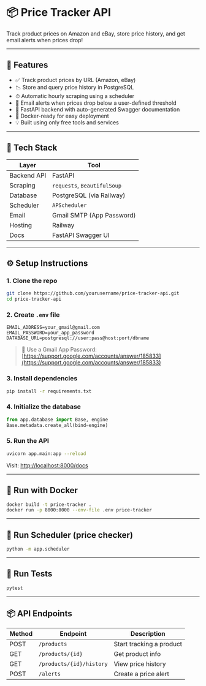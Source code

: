 # 📦 Price Tracker API

Track product prices on Amazon and eBay, store price history, and get email alerts when prices drop!

---

## 🚀 Features

- ✅ Track product prices by URL (Amazon, eBay)
- 📉 Store and query price history in PostgreSQL
- ⏱  Automatic hourly scraping using a scheduler
- 🔔 Email alerts when prices drop below a user-defined threshold
- 🧠 FastAPI backend with auto-generated Swagger documentation
- 🐳 Docker-ready for easy deployment
- 💡 Built using only free tools and services

---

## 🧰 Tech Stack

| Layer       | Tool                         |
|-------------|------------------------------|
| Backend API | FastAPI                      |
| Scraping    | `requests`, `BeautifulSoup`  |
| Database    | PostgreSQL (via Railway)     |
| Scheduler   | `APScheduler`                |
| Email       | Gmail SMTP (App Password)    |
| Hosting     | Railway                      |
| Docs        | FastAPI Swagger UI           |

---

## ⚙️ Setup Instructions

### 1. Clone the repo

```bash
git clone https://github.com/yourusername/price-tracker-api.git
cd price-tracker-api
````

### 2. Create `.env` file

```
EMAIL_ADDRESS=your_gmail@gmail.com
EMAIL_PASSWORD=your_app_password
DATABASE_URL=postgresql://user:pass@host:port/dbname
```

> 📌 Use a Gmail App Password: [https://support.google.com/accounts/answer/185833](https://support.google.com/accounts/answer/185833)

### 3. Install dependencies

```bash
pip install -r requirements.txt
```

### 4. Initialize the database

```python
from app.database import Base, engine
Base.metadata.create_all(bind=engine)
```

### 5. Run the API

```bash
uvicorn app.main:app --reload
```

Visit: [http://localhost:8000/docs](http://localhost:8000/docs)

---

## 🐳 Run with Docker

```bash
docker build -t price-tracker .
docker run -p 8000:8000 --env-file .env price-tracker
```

---

## 🔁 Run Scheduler (price checker)

```bash
python -m app.scheduler
```

---

## 🧪 Run Tests

```bash
pytest
```

---

## 📦 API Endpoints

| Method | Endpoint                 | Description              |
| ------ | ------------------------ | ------------------------ |
| POST   | `/products`              | Start tracking a product |
| GET    | `/products/{id}`         | Get product info         |
| GET    | `/products/{id}/history` | View price history       |
| POST   | `/alerts`                | Create a price alert     |

